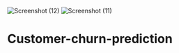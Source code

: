 ![Screenshot (12)](https://github.com/user-attachments/assets/05ced2ba-9c1b-4836-8612-e292e1bbbe70)
![Screenshot (11)](https://github.com/user-attachments/assets/356feca2-e325-47b1-9b53-647c593c6169)

# Customer-churn-prediction
